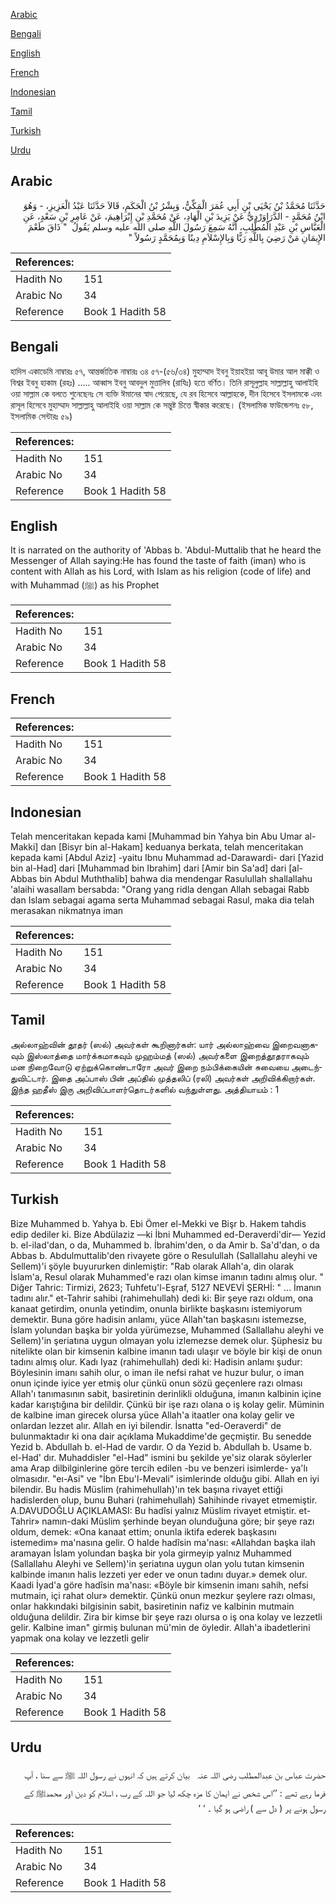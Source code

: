 [Arabic](#arabic)

[Bengali](#bengali)

[English](#english)

[French](#french)

[Indonesian](#indonesian)

[Tamil](#tamil)

[Turkish](#turkish)

[Urdu](#urdu)

## Arabic


<div dir="rtl" lang="ar" style={{fontSize:'larger',backgroundColor:'#f8f9fa',padding:20}}>
حَدَّثَنَا مُحَمَّدُ بْنُ يَحْيَى بْنِ أَبِي عُمَرَ الْمَكِّيُّ، وَبِشْرُ بْنُ الْحَكَمِ، قَالاَ حَدَّثَنَا عَبْدُ الْعَزِيزِ، - وَهُوَ ابْنُ مُحَمَّدٍ - الدَّرَاوَرْدِيُّ عَنْ يَزِيدَ بْنِ الْهَادِ، عَنْ مُحَمَّدِ بْنِ إِبْرَاهِيمَ، عَنْ عَامِرِ بْنِ سَعْدٍ، عَنِ الْعَبَّاسِ بْنِ عَبْدِ الْمُطَّلِبِ، أَنَّهُ سَمِعَ رَسُولَ اللَّهِ صلى الله عليه وسلم يَقُولُ ‏ "‏ ذَاقَ طَعْمَ الإِيمَانِ مَنْ رَضِيَ بِاللَّهِ رَبًّا وَبِالإِسْلاَمِ دِينًا وَبِمُحَمَّدٍ رَسُولاً ‏"‏ ‏‏
</div>
<div style={{backgroundColor:'#f8f9fa',padding:20, marginBottom: 10}}><table> <thead> <tr> <th>References:</th> <th></th> </tr> </thead> <tbody><tr><td>Hadith No</td><td>151</td></tr><tr><td>Arabic No</td><td>34</td></tr><tr><td>Reference</td><td>Book 1 Hadith 58</td></tr></tbody></table></div>

## Bengali


<div dir="ltr" lang="bn" style={{fontSize:'larger',backgroundColor:'#f8f9fa',padding:20}}>
হাদিস একাডেমি নাম্বারঃ ৫৭, আন্তর্জাতিক নাম্বারঃ ৩৪ ৫৭-(৫৬/৩৪) মুহাম্মাদ ইবনু ইয়াহইয়া আবূ উমার আল মাক্কী ও বিশ্বর ইবনু হাকাম (রহঃ) ..... আব্বাস ইবনু আবদুল মুত্তালিব (রাযিঃ) হতে বর্ণিত। তিনি রাসূলুল্লাহ সাল্লাল্লাহু আলাইহি ওয়া সাল্লাম কে বলতে শুনেছেনঃ সে ব্যক্তি ঈমানের স্বাদ পেয়েছে, যে রব হিসেবে আল্লাহকে, দীন হিসেবে ইসলামকে এবং রাসূল হিসেবে মুহাম্মাদ সাল্লাল্লাহু আলাইহি ওয়া সাল্লাম কে সন্তুষ্ট চিত্তে স্বীকার করেছে। (ইসলামিক ফাউন্ডেশনঃ ৫৮, ইসলামিক সেন্টারঃ ৫৯)
</div>
<div style={{backgroundColor:'#f8f9fa',padding:20, marginBottom: 10}}><table> <thead> <tr> <th>References:</th> <th></th> </tr> </thead> <tbody><tr><td>Hadith No</td><td>151</td></tr><tr><td>Arabic No</td><td>34</td></tr><tr><td>Reference</td><td>Book 1 Hadith 58</td></tr></tbody></table></div>

## English


<div dir="ltr" lang="en" style={{fontSize:'larger',backgroundColor:'#f8f9fa',padding:20}}>
It is narrated on the authority of 'Abbas b. 'Abdul-Muttalib that he heard the Messenger of Allah saying:He has found the taste of faith (iman) who is content with Allah as his Lord, with Islam as his religion (code of life) and with Muhammad (ﷺ) as his Prophet
</div>
<div style={{backgroundColor:'#f8f9fa',padding:20, marginBottom: 10}}><table> <thead> <tr> <th>References:</th> <th></th> </tr> </thead> <tbody><tr><td>Hadith No</td><td>151</td></tr><tr><td>Arabic No</td><td>34</td></tr><tr><td>Reference</td><td>Book 1 Hadith 58</td></tr></tbody></table></div>

## French


<div dir="ltr" lang="fr" style={{fontSize:'larger',backgroundColor:'#f8f9fa',padding:20}}>

</div>
<div style={{backgroundColor:'#f8f9fa',padding:20, marginBottom: 10}}><table> <thead> <tr> <th>References:</th> <th></th> </tr> </thead> <tbody><tr><td>Hadith No</td><td>151</td></tr><tr><td>Arabic No</td><td>34</td></tr><tr><td>Reference</td><td>Book 1 Hadith 58</td></tr></tbody></table></div>

## Indonesian


<div dir="ltr" lang="id" style={{fontSize:'larger',backgroundColor:'#f8f9fa',padding:20}}>
Telah menceritakan kepada kami [Muhammad bin Yahya bin Abu Umar al-Makki] dan [Bisyr bin al-Hakam] keduanya berkata, telah menceritakan kepada kami [Abdul Aziz] -yaitu Ibnu Muhammad ad-Darawardi- dari [Yazid bin al-Had] dari [Muhammad bin Ibrahim] dari [Amir bin Sa'ad] dari [al-Abbas bin Abdul Muththalib] bahwa dia mendengar Rasulullah shallallahu 'alaihi wasallam bersabda: "Orang yang ridla dengan Allah sebagai Rabb dan Islam sebagai agama serta Muhammad sebagai Rasul, maka dia telah merasakan nikmatnya iman
</div>
<div style={{backgroundColor:'#f8f9fa',padding:20, marginBottom: 10}}><table> <thead> <tr> <th>References:</th> <th></th> </tr> </thead> <tbody><tr><td>Hadith No</td><td>151</td></tr><tr><td>Arabic No</td><td>34</td></tr><tr><td>Reference</td><td>Book 1 Hadith 58</td></tr></tbody></table></div>

## Tamil


<div dir="ltr" lang="ta" style={{fontSize:'larger',backgroundColor:'#f8f9fa',padding:20}}>
அல்லாஹ்வின் தூதர் (ஸல்) அவர்கள் கூறினார்கள்: யார் அல்லாஹ்வை இறைவனாகவும் இஸ்லாத்தை மார்க்கமாகவும் முஹம்மத் (ஸல்) அவர்களை இறைத்தூதராகவும் மன நிறைவோடு ஏற்றுக்கொண்டாரோ அவர் இறை நம்பிக்கையின் சுவையை அடைந்துவிட்டார். இதை அப்பாஸ் பின் அப்தில் முத்தலிப் (ரலி) அவர்கள் அறிவிக்கிறார்கள். இந்த ஹதீஸ் இரு அறிவிப்பாளர்தொடர்களில் வந்துள்ளது. அத்தியாயம் : 1
</div>
<div style={{backgroundColor:'#f8f9fa',padding:20, marginBottom: 10}}><table> <thead> <tr> <th>References:</th> <th></th> </tr> </thead> <tbody><tr><td>Hadith No</td><td>151</td></tr><tr><td>Arabic No</td><td>34</td></tr><tr><td>Reference</td><td>Book 1 Hadith 58</td></tr></tbody></table></div>

## Turkish


<div dir="ltr" lang="tr" style={{fontSize:'larger',backgroundColor:'#f8f9fa',padding:20}}>
Bize Muhammed b. Yahya b. Ebi Ömer el-Mekki ve Bişr b. Hakem tahdis edip dediler ki. Bize Abdülaziz —ki İbni Muhammed ed-Deraverdi'dir— Yezid b. el-ilad'dan, o da, Muhammed b. İbrahim'den, o da Amir b. Sa'd'dan, o da Abbas b. Abdulmuttalib'den rivayete göre o Resulullah (Sallallahu aleyhi ve Sellem)'i şöyle buyururken dinlemiştir: "Rab olarak Allah'a, din olarak İslam'a, Resul olarak Muhammed'e razı olan kimse imanın tadını almış olur. " Diğer Tahric: Tirmizi, 2623; Tuhfetu'l-Eşraf, 5127 NEVEVİ ŞERHİ: " ... İmanın tadını alır." et-Tahrir sahibi (rahimehullah) dedi ki: Bir şeye razı oldum, ona kanaat getirdim, onunla yetindim, onunla birlikte başkasını istemiyorum demektir. Buna göre hadisin anlamı, yüce Allah'tan başkasını istemezse, İslam yolundan başka bir yolda yürümezse, Muhammed (Sallallahu aleyhi ve Sellem)'in şeriatına uygun olmayan yolu izlemezse demek olur. Şüphesiz bu nitelikte olan bir kimsenin kalbine imanın tadı ulaşır ve böyle bir kişi de onun tadını almış olur. Kadı Iyaz (rahimehullah) dedi ki: Hadisin anlamı şudur: Böylesinin imanı sahih olur, o iman ile nefsi rahat ve huzur bulur, o iman onun içinde iyice yer etmiş olur çünkü onun sözü geçenlere razı olması Allah'ı tanımasının sabit, basiretinin derinlikli olduğuna, imanın kalbinin içine kadar karıştığına bir delildir. Çünkü bir işe razı olana o iş kolay gelir. Müminin de kalbine iman girecek olursa yüce Allah'a itaatler ona kolay gelir ve onlardan lezzet alır. Allah en iyi bilendir. İsnatta "ed-Oeraverdi" de bulunmaktadır ki ona dair açıklama Mukaddime'de geçmiştir. Bu senedde Yezid b. Abdullah b. el-Had de vardır. O da Yezid b. Abdullah b. Usame b. el-Had' dır. Muhaddisler "el-Had" ismini bu şekilde ye'siz olarak söylerler ama Arap dilbilginlerine göre tercih edilen -bu ve benzeri isimlerde- ya'lı olmasıdır. "eı-Asi" ve "İbn Ebu'l-Mevali" isimlerinde olduğu gibi. Allah en iyi bilendir. Bu hadis Müslim (rahimehullah)'ın tek başına rivayet ettiği hadislerden olup, bunu Buhari (rahimehullah) Sahihinde rivayet etmemiştir. A.DAVUDOĞLU AÇIKLAMASI: Bu hadîsi yalnız Müslim rivayet etmiştir. et-Tahrir» namın-daki Müslim şerhinde beyan olunduğuna göre; bir şeye razı oldum, demek: «Ona kanaat ettim; onunla iktifa ederek başkasını istemedim» ma'nasına gelir. O halde hadîsin ma'nası: «Allahdan başka ilah aramayan İslam yolundan başka bir yola girmeyip yalnız Muhammed (Sallallahu Aleyhi ve Sellem)'in şeriatına uygun olan yolu tutan kimsenin kalbinde imanın halis lezzeti yer eder ve onun tadını duyar.» demek olur. Kaadi İyad'a göre hadîsin ma'nası: «Böyle bir kimsenin imanı sahih, nefsi mutmain, içi rahat olur» demektir. Çünkü onun mezkur şeylere razı olması, onlar hakkındaki bilgi­sinin sabit, basiretinin nafiz ve kalbinin mutmain olduğuna delildir. Zira bir kimse bir şeye razı olursa o iş ona kolay ve lezzetli gelir. Kalbine iman" girmiş bulunan mü'min de öyledir. Allah'a ibadetlerini yapmak ona kolay ve lezzetli gelir
</div>
<div style={{backgroundColor:'#f8f9fa',padding:20, marginBottom: 10}}><table> <thead> <tr> <th>References:</th> <th></th> </tr> </thead> <tbody><tr><td>Hadith No</td><td>151</td></tr><tr><td>Arabic No</td><td>34</td></tr><tr><td>Reference</td><td>Book 1 Hadith 58</td></tr></tbody></table></div>

## Urdu


<div dir="rtl" lang="ur" style={{fontSize:'larger',backgroundColor:'#f8f9fa',padding:20}}>
حضرت عباس بن عبدالمطلب ‌رضی ‌اللہ ‌عنہ ‌ ‌ بیان کرتے ہیں کہ انہوں نے رسول اللہ ﷺ سے سنا ، آپ فرما رہے تھے : ’’اس شخص نے ایمان کا مزہ چکھ لیا جو اللہ کے رب ، اسلام کو دین اور محمدﷺ کے رسول ہونے پر ( دل سے ) راضی ہو گیا ۔ ‘ ‘
</div>
<div style={{backgroundColor:'#f8f9fa',padding:20, marginBottom: 10}}><table> <thead> <tr> <th>References:</th> <th></th> </tr> </thead> <tbody><tr><td>Hadith No</td><td>151</td></tr><tr><td>Arabic No</td><td>34</td></tr><tr><td>Reference</td><td>Book 1 Hadith 58</td></tr></tbody></table></div>